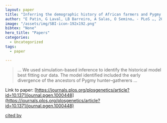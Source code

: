 ```yaml
---
layout: paper
title: "Inferring the demographic history of African farmers and Pygmy hunter–gatherers using a multilocus resequencing data set"
author: "E Patin, G Laval, LB Barreiro, A Salas, O Semino… - PLoS …, 2009 - journals.plos.org"
image: "/assets/img/SBI-icon-192x192.png"
bibtex: "None"
hero_title: "Papers"
categories:
  - Uncategorized
tags:
  - paper

---
```

>… We used simulation-based inference to identify the historical model best fitting our data. The model identified included the early divergence of the ancestors of Pygmy hunter–gatherers …

Link to paper: [https://journals.plos.org/plosgenetics/article?id=10.1371/journal.pgen.1000448](https://journals.plos.org/plosgenetics/article?id=10.1371/journal.pgen.1000448)

[cited by](https://scholar.google.com/scholar?cites=6617048751971271710&as_sdt=2005&sciodt=0,5&hl=en&num=20)
